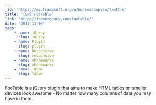 ```yaml
---
_id: 'https://my.framasoft.org/u/borisschapira/?km8f-w'
title: '[EN] FooTable'
link: 'http://themergency.com/footable/'
date: '2012-11-30'
tags:
    - name: jQuery
      slug: jquery
    - name: Plugin
      slug: plugin
    - name: Responsive
      slug: responsive
    - name: sharemarks
      slug: sharemarks
    - name: Table
      slug: table
---
```


<div class="markdown"><p>FooTable is a jQuery plugin that aims to make HTML tables on smaller devices look awesome - No matter how many columns of data you may have in them.
</p></div>
